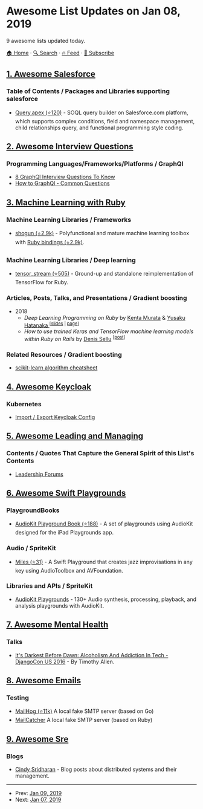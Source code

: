 # Awesome List Updates on Jan 08, 2019

9 awesome lists updated today.

[🏠 Home](/README.md) · [🔍 Search](https://test.trackawesomelist.com/search/) · [🔥 Feed](https://test.trackawesomelist.com/feed.xml) · [📮 Subscribe](https://trackawesomelist.us17.list-manage.com/subscribe?u=d2f0117aa829c83a63ec63c2f&id=36a103854c)



## [1. Awesome Salesforce](/content/mailtoharshit/awesome-salesforce/README.md)

### Table of Contents / Packages and Libraries supporting salesforce

*   [Query.apex (⭐120)](https://github.com/Click-to-Cloud/Query.apex/) - SOQL query builder on Salesforce.com platform, which supports complex conditions, field and namespace management, child relationships query, and functional programming style coding.

## [2. Awesome Interview Questions](/content/DopplerHQ/awesome-interview-questions/README.md)

### Programming Languages/Frameworks/Platforms / GraphQl

*   [8 GraphQl Interview Questions To Know](https://www.fullstack.cafe/blog/5-graphql-interview-questions-you-should-know)
*   [How to GraphQl - Common Questions](https://www.howtographql.com/advanced/5-common-questions/)

## [3. Machine Learning with Ruby](/content/arbox/machine-learning-with-ruby/README.md)

### Machine Learning Libraries / Frameworks

*   [shogun (⭐2.9k)](https://github.com/shogun-toolbox/shogun) - Polyfunctional and mature
    machine learning toolbox with [Ruby bindings (⭐2.9k)](https://github.com/shogun-toolbox/shogun/tree/develop/src/interfaces/ruby).

### Machine Learning Libraries / Deep learning

*   [tensor\_stream (⭐505)](https://github.com/jedld/tensor_stream) -
    Ground-up and standalone reimplementation of TensorFlow for Ruby.

### Articles, Posts, Talks, and Presentations / Gradient boosting

*   2018
    *   *Deep Learning Programming on Ruby* by [Kenta Murata](https://twitter.com/mrkn)
        & [Yusaku Hatanaka ](https://twitter.com/hatappi) <sup>\[[slides](https://speakerdeck.com/mrkn/deep-learning-programming-on-ruby) |
        [page](https://rubykaigi.org/2018/presentations/mrkn.html)]</sup>
    *   *How to use trained Keras and TensorFlow machine learning models within Ruby on Rails* by [Denis Sellu](https://twitter.com/denis_sellu) <sup>\[[post](https://www.cookieshq.co.uk/posts/how-to-use-trained-keras-and-tensorflow-machine-learning-models-within-ruby-on-rails)]</sup>

### Related Resources / Gradient boosting

*   [scikit-learn algorithm cheatsheet](https://scikit-learn.org/stable/tutorial/machine_learning_map/)

## [4. Awesome Keycloak](/content/thomasdarimont/awesome-keycloak/README.md)

### Kubernetes

*   [Import / Export Keycloak Config](https://gist.github.com/unguiculus/19618ef57b1863145262191944565c9d)

## [5. Awesome Leading and Managing](/content/LappleApple/awesome-leading-and-managing/README.md)

### Contents / Quotes That Capture the General Spirit of this List's Contents

*   [Leadership Forums](https://github.com/LappleApple/awesome-leading-and-managing/blob/master/README.md/Leadership-Forums.md)

## [6. Awesome Swift Playgrounds](/content/uraimo/Awesome-Swift-Playgrounds/README.md)

### PlaygroundBooks

*   [AudioKit Playground Book (⭐188)](https://github.com/audiokit/Playgrounds) - A set of playgrounds using AudioKit designed for the iPad Playgrounds app.

### Audio / SpriteKit

*   [Miles (⭐31)](https://github.com/lalomts/Miles) - A Swift Playground that creates jazz improvisations in any key using AudioToolbox and AVFoundation.

### Libraries and APIs / SpriteKit

*   [AudioKit Playgrounds](https://audiokit.io/playgrounds/) - 130+ Audio synthesis, processing, playback, and analysis playgrounds with AudioKit.

## [7. Awesome Mental Health](/content/dreamingechoes/awesome-mental-health/README.md)

### Talks

*   [It's Darkest Before Dawn: Alcoholism And Addiction In Tech - DjangoCon US 2016](https://www.youtube.com/watch?v=lyVHKTGjivo) - By Timothy Allen.

## [8. Awesome Emails](/content/jonathandion/awesome-emails/README.md)

### Testing

*   [MailHog (⭐11k)](https://github.com/mailhog/MailHog) A local fake SMTP server (based on Go)
*   [MailCatcher](https://mailcatcher.me/) A local fake SMTP server (based on Ruby)

## [9. Awesome Sre](/content/dastergon/awesome-sre/README.md)

### Blogs

*   [Cindy Sridharan](https://medium.com/@copyconstruct) - Blog posts about distributed systems and their management.

---

- Prev: [Jan 09, 2019](/content/2019/01/09/README.md)
- Next: [Jan 07, 2019](/content/2019/01/07/README.md)